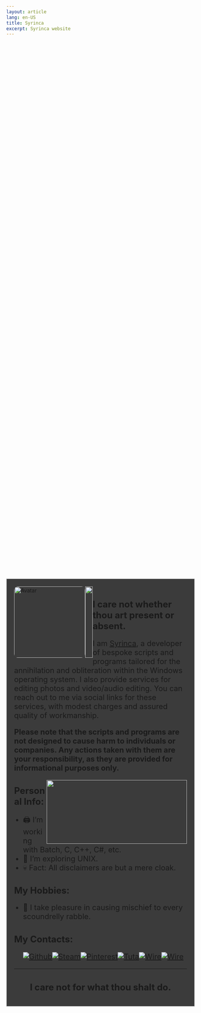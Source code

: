 ```yaml
---
layout: article
lang: en-US
title: Syrinca
excerpt: Syrinca website
---
```

<style>
  .container {
    display: flex;
    justify-content: center;
    align-items: center;
    height: 100vh; /* Добавляем высоту 100% от высоты видимой области */
  }
  
  .content {
    max-width: 800px;
    text-align: left;
    border: 1px solid #ccc;
    padding: 20px;
    background-color: rgba(12, 12, 12, 0.8);
  }
  
  h1, h2 {
    font-size: 24px;
    font-weight: bold;
  }

  p, li {
    font-size: 20px;
  }
</style>

<script>
  if (window.devicePixelRatio !== 1) {
    var dpt = window.devicePixelRatio;
    var widthM = window.screen.width * dpt;
    var widthH = window.screen.height * dpt;
    document.write('<meta name="viewport" content="width=' + widthM + ', height=' + widthH + '">');
  }
</script>

<div class="container">
  <div class="content">
    <img src="https://github.com/Syrinca/Syrinca.github.io/assets/165695271/accd685d-7068-459b-a9a8-79d05470c062" alt="Avatar" style="float: left; height: 190px; width: 190px; border-radius: 10px;">
    <img src="https://github.com/Syrinca/Syrinca.github.io/assets/165695271/eb958813-b3ae-4d71-8508-90a6000dff41" alt="" style="float: left; height: 190px; width: 20px;">
    <h1>I care not whether thou art present or absent.</h1>
    <p>I am <a href="https://www.youtube.com/watch?v=E6-lxB4G814" target="_blank">Syrinca</a>, a developer of bespoke scripts and programs tailored for the annihilation and obliteration within the Windows         operating system. I also provide services for editing photos and video/audio editing. You can reach out to me via social links for these services, with modest charges and assured quality of workmanship.</p>
    <p><strong>Please note that the scripts and programs are not designed to cause harm to individuals or companies. Any actions taken with them are your responsibility, as they are provided for 
    informational purposes only.</strong></p>
    <img align="right" height="170" width="375" alt="" src="https://github-readme-stats.vercel.app/api/top-langs/?username=Syrinca&layout=compact">
    <h2>Personal Info:</h2>
    <ul>
      <li>🖨 I’m working with Batch, C, C++, C#, etc.</li>
      <li>🧮 I’m exploring UNIX.</li>
      <li>💀 Fact: All disclaimers are but a mere cloak.</li>
    </ul>
    <h2>My Hobbies:</h2>
    <ul>
      <li>🚯 I take pleasure in causing mischief to every scoundrelly rabble.</li>
    </ul>
    <h2>My Contacts:</h2>
    <ul>
      <p><a href="https://github.com/Syrinca" target="_blank"><img alt="Github" src="https://img.shields.io/badge/GitHub-%2312100E.svg?&style=for-the-badge&logo=Github&logoColor=white" /></a><a href="https://steamcommunity.com/id/syrinca/" target="_blank"><img alt="Steam" src="https://img.shields.io/badge/steam-%23000000.svg?style=for-the-badge&logo=steam&logoColor=white" /></a><a href="https://pinterest.com/syrincaofficial" target="_blank"><img alt="Pinterest" src="https://img.shields.io/badge/Pinterest-%23E60023.svg?style=for-the-badge&logo=Pinterest&logoColor=white" /></a><a href="mailto:syrinca@tuta.io" target="_blank"><img alt="Tuta" src="https://img.shields.io/badge/Tutanota-840010?style=for-the-badge&logo=Tutanota&logoColor=white" /></a><a href="https://account.wire.com/user-profile/?id=94302493-c3b9-48ef-a171-94492cdbafc8" target="_blank"><img alt="Wire" src="https://img.shields.io/badge/Wire-B71C1C?style=for-the-badge&logo=wire&logoColor=white" /></a><a href="https://stackoverflow.com/users/24042057/syrinca" target="_blank"><img alt="Wire" src="https://img.shields.io/badge/-Stackoverflow-FE7A16?style=for-the-badge&logo=stack-overflow&logoColor=white" /></a></p>
    </ul>
    <hr>
    <div style="text-align: center;">
      <h1>I care not for what thou shalt do.</h1>
    </div>
  </div>
</div>
